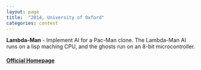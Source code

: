 ```yaml
---
layout: page
title:  "2014, University of Oxford"
categories: contest
---
```

**Lambda-Man** - Implement AI for a Pac-Man clone. The Lambda-Man AI runs on a lisp maching CPU, and the ghosts run on an 8-bit microcontroller.

#### [Official Homepage](https://icfpcontest2014.github.io/)
